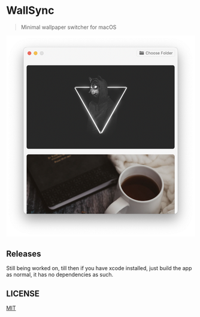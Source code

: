 # WallSync

> Minimal wallpaper switcher for macOS

![](/static/preview.png)

## Releases

Still being worked on, till then if you have xcode installed, just build the app as normal, it has no dependencies as such.

## LICENSE

[MIT](LICENSE)
